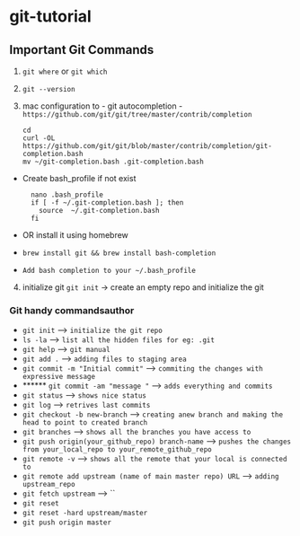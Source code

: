 # git-tutorial

## Important Git Commands

1. `git where` or `git which`
2. `git --version`
3. mac configuration to - git autocompletion - `https://github.com/git/git/tree/master/contrib/completion`

   
   ```
   cd
   curl -OL https://github.com/git/git/blob/master/contrib/completion/git-completion.bash
   mv ~/git-completion.bash .git-completion.bash
   ```
- Create bash_profile if not exist

  ```
    nano .bash_profile
    if [ -f ~/.git-completion.bash ]; then
      source  ~/.git-completion.bash
    fi
  ```
- OR install it using homebrew
-   `brew install git && brew install bash-completion`
-   `Add bash completion to your ~/.bash_profile`

4. initialize git `git init` -> create an empty repo and initialize the git

### Git handy commandsauthor
- `git init`      --> `initialize the git repo` 
- `ls -la`        --> `list all the hidden files for eg: .git`
- `git help`      --> `git manual`
- `git add .`     --> `adding files to staging area`
- `git commit -m "Initial commit"` --> `commiting the changes with expressive message`
- ****** `git commit -am "message "` --> `adds everything and commits`
- `git status`    --> `shows nice status`
- `git log`       --> `retrives last commits`
- `git checkout -b new-branch` --> `creating anew branch and making the head to point to created branch`
- `git branches`  --> `shows all the branches you have access to`
- `git push origin(your_github_repo) branch-name` --> `pushes the changes from your_local_repo to your_remote_github_repo`
- `git remote -v` --> `shows all the remote that your local is connected to`
- `git remote add upstream (name of main master repo) URL` --> `adding upstream_repo`
- `git fetch upstream` --> ``
- `git reset`
- `git reset -hard upstream/master`
- `git push origin master`
